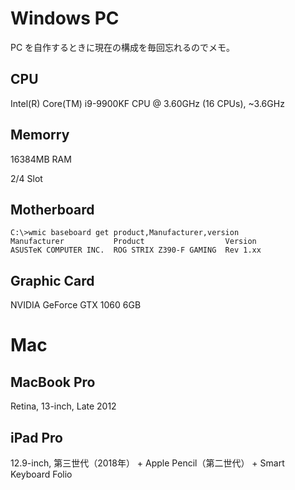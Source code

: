# Windows PC
PC を自作するときに現在の構成を毎回忘れるのでメモ。

## CPU
Intel(R) Core(TM) i9-9900KF CPU @ 3.60GHz (16 CPUs), ~3.6GHz

## Memorry
16384MB RAM

2/4 Slot

## Motherboard
```
C:\>wmic baseboard get product,Manufacturer,version
Manufacturer           Product                  Version
ASUSTeK COMPUTER INC.  ROG STRIX Z390-F GAMING  Rev 1.xx
```

## Graphic Card
NVIDIA GeForce GTX 1060 6GB

# Mac
## MacBook Pro
Retina, 13-inch, Late 2012

## iPad Pro
12.9-inch, 第三世代（2018年） + Apple Pencil（第二世代） + Smart Keyboard Folio
